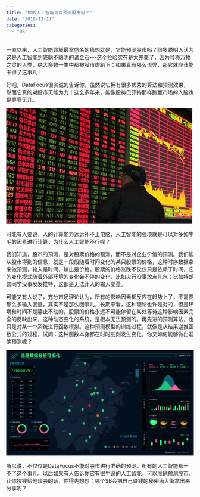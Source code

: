 ```yaml
---
title: "你的人工智能可以预测股市吗？"
date: "2019-12-17"
categories: 
  - "03"
---
```


一直以来，人工智能领域最富盛名的猜想就是，它能预测股市吗？很多聪明人认为这是人工智能到底聪不聪明的试金石---这个检验实在是太完美了，因为号称万物之灵的人类，绝大多数一生中都被股市虐趴下；如果真有那么流弊，那它就应该能干得了这事儿！

好吧，DataFocus很实诚的告诉你，虽然说它拥有很多优秀的算法和预测效果，然而它真的对股市无能为力！这么多年来，能像股神巴菲特那样跑赢市场的人脑也是寥寥无几。

![d2005e6f192c5253b15401b8ad0e638d](images/d2005e6f192c5253b15401b8ad0e638d.jpeg)

可能有人要说，人的计算能力远远补不上电脑，人工智能的强项就是可以对多如牛毛的因素进行计算，为什么人工智能不行呢？

我们知道，股市的预测，是对股票价格的预测，而不是对企业价值的预测。我们能从股市得到的信息，就是一段段随着时间变化的某只股票的价格，这种时序数据拿来做预测，输入是时间，输出是价格。股票的价格涨跌不仅仅只是依赖于时间，它的变化模式随着外部环境的变化会不停的变化，比如央行没事放点儿水；比如特朗普同学没事发发推特，这都是无法计入的输入变量。

可能又有人说了，充分市场理论认为，所有的影响因素都反应在趋势上了，不需要那么多输入变量。其实不是那么回事儿，长期来看，这种理论也许是对的，但是环境和时间不是静止不动的，股票的价格永远不可能停留在某处等待这种影响因素完全的反映出来，这种动态变化的系统，是根本无法预测的。再先进的预测算法，也只是对某一个系统进行函数模拟。这种预测模型的训练过程，就像是从结果逆推函数公式的过程，试问：这种函数本身都在时时刻刻发生变化，你又如何能够做出准确预测呢？

![](images/word-image-66.png)

所以说，不仅仅是DataFocus不能对股市进行准确的预测，所有的人工智能都干不了这个事儿。以后如果有人告诉你它有很牛逼的人工智能，可以准确预测股市，让你投钱给他炒股的话，你得先想想：哪个SB会把自己赚钱的秘密满大街拿出来分享呢？
